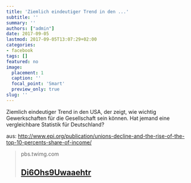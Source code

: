 ```yaml
---
title: 'Ziemlich eindeutiger Trend in den ...'
subtitle: ''
summary: ''
authors: ["admin"]
date: 2017-09-05
lastmod: 2017-09-05T13:07:29+02:00
categories:
- facebook
tags: []
featured: no
image:
  placement: 1
  caption: ''
  focal_point: 'Smart'
  preview_only: true
slug: ''
---
```

Ziemlich eindeutiger Trend in den USA, der zeigt, wie wichtig Gewerkschaften für die Gesellschaft sein können. Hat jemand eine vergleichbare Statistik für Deutschland?

aus:
http://www.epi.org/publication/unions-decline-and-the-rise-of-the-top-10-percents-share-of-income/
> pbs.twimg.com
> ## [Di6Ohs9Uwaaehtr](https://pbs.twimg.com/media/DI6oHS9UwAAeHTR.jpg)
>

